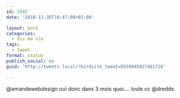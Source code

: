```yaml
---
id: 1992
date: '2010-11-30T10:47:08+01:00'

layout: post
categories:
  - Vis ma vie
tags:
  - tweet
format: status
publish_social: no
guid: 'http://tweets.local/?birdsite_tweet=9559045027401728'

---
```


@amandewebdesign oui donc dans 3 mois quoi…. loule cc @dredds